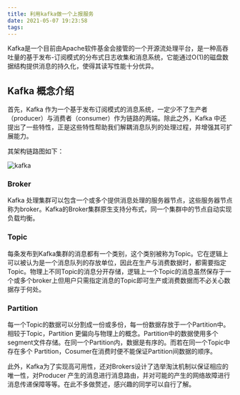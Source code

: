 ```yaml
---
title: 利用kafka做一个上报服务
date: 2021-05-07 19:23:58
tags:
---
```


Kafka是一个目前由Apache软件基金会接管的一个开源流处理平台，是一种高吞吐量的基于发布-订阅模式的分布式日志收集和消息系统，它能通过O(1)的磁盘数据结构提供消息的持久化，使得其读写性能十分优异。

## Kafka 概念介绍

首先，Kafka 作为一个基于发布订阅模式的消息系统，一定少不了生产者（producer）与消费者（consumer）作为链路的两端。除此之外，Kafka 中还提出了一些特性，正是这些特性帮助我们解耦消息队列的处理过程，并增强其可扩展能力。

其架构链路图如下：

![kafka](https://zakum-1252497671.cos.ap-guangzhou.myqcloud.com/kafka20210513113211.png)

### Broker

Kafka 处理集群可以包含一个或多个提供消息处理的服务器节点，这些服务器节点称为broker。Kafka的Broker集群原生支持分布式，同一个集群中的节点自动实现负载均衡。

### Topic

每条发布到Kafka集群的消息都有一个类别，这个类别被称为Topic。它在逻辑上可以被认为是一个消息队列的存放单位，因此在生产与消费数据时，都需要指定Topic。物理上不同Topic的消息分开存储，逻辑上一个Topic的消息虽然保存于一个或多个broker上但用户只需指定消息的Topic即可生产或消费数据而不必关心数据存于何处。

### Partition

每一个Topic的数据可以分割成一份或多份，每一份数据存放于一个Partition中。相较于Topic，Partition 更偏向与物理上的概念。Partition中的数据使用多个 segment文件存储。在同一个Partition内，数据是有序的。而若在同一个Topic中存在多个 Partition，Cosumer在消费时便不能保证Partition间数据的顺序。

此外，Kafka为了实现高可用性，还对Brokers设计了选举淘汰机制以保证相应的唯一性，对Producer 产生的消息进行消息路由，并对可能的产生的网络故障进行消息传递保障等等。在此不多做赘述，感兴趣的同学可以自行了解。

## 